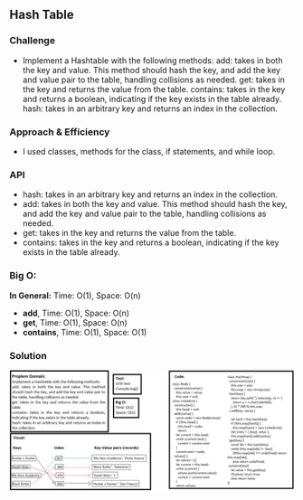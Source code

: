 ## Hash Table

### Challenge
- Implement a Hashtable with the following methods:
add: takes in both the key and value. This method should hash the key, and add the key and value pair to the table, handling collisions as needed.
get: takes in the key and returns the value from the table.
contains: takes in the key and returns a boolean, indicating if the key exists in the table already.
hash: takes in an arbitrary key and returns an index in the collection.

### Approach & Efficiency
- I used classes, methods for the class, if statements, and while loop.

### API  
- hash: takes in an arbitrary key and returns an index in the collection.
- add: takes in both the key and value. This method should hash the key, and add the key and value pair to the table, handling collisions as needed.
- get: takes in the key and returns the value from the table.
- contains: takes in the key and returns a boolean, indicating if the key exists in the table already.

### Big O:
**In General:**
Time: O(1), Space: O(n)

- **add**, Time: O(1), Space: O(n)
- **get**, Time: O(1), Space: O(n)
- **contains**, Time: O(1), Space: O(1)

### Solution
![Linked List](../../assets/challenge30.png)
